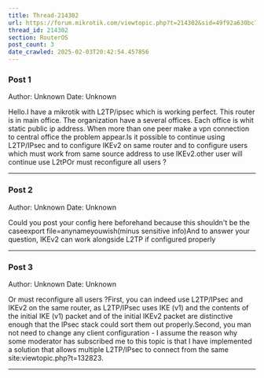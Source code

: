 ```yaml
---
title: Thread-214302
url: https://forum.mikrotik.com/viewtopic.php?t=214302&sid=49f92a630bc7970d8ca50523be880e8f
thread_id: 214302
section: RouterOS
post_count: 3
date_crawled: 2025-02-03T20:42:54.457856
---
```


### Post 1
Author: Unknown
Date: Unknown

Hello.I have a mikrotik with L2TP/ipsec which is working perfect. This router is in main office. The organization have a several offices. Each office is whit static public ip address. When more than one peer make a vpn connection to central office the problem appear.Is it possible to continue using L2TP/IPsec and to configure IKEv2 on same router and to configure users which must work from same source address to use IKEv2.other user will continue use L2tPOr must reconfigure all users ?

---
### Post 2
Author: Unknown
Date: Unknown

Could you post your config here beforehand because this shouldn't be the caseexport file=anynameyouwish(minus sensitive info)And to answer your question, IKEv2 can work alongside L2TP if configured properly

---
### Post 3
Author: Unknown
Date: Unknown

Or must reconfigure all users ?First, you can indeed use L2TP/IPsec and IKEv2 on the same router, as L2TP/IPsec uses IKE (v1) and the contents of the initial IKE (v1) packet and of the initial IKEv2 packet are distinctive enough that the IPsec stack could sort them out properly.Second, you man not need to change any client configuration - I assume the reason why some moderator has subscribed me to this topic is that I have implemented a solution that allows multiple L2TP/IPsec to connect from the same site:viewtopic.php?t=132823.

---
